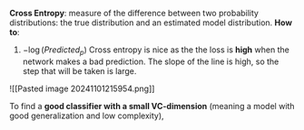 **Cross Entropy**: measure of the difference between two probability distributions: the true distribution and an estimated model distribution.
**How to**:
1. $-\log(Predicted_p)$ 
Cross entropy is nice as the the loss is **high** when the network makes a bad prediction. The slope of the line is high, so the step that will be taken is large. 

![[Pasted image 20241101215954.png]]

To find a **good classifier with a small VC-dimension** (meaning a model with good generalization and low complexity),
